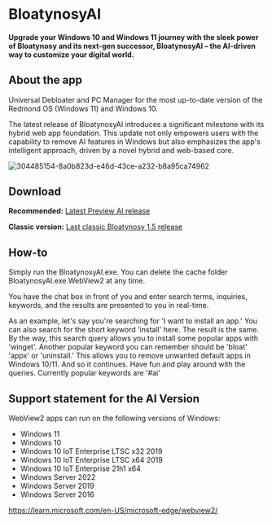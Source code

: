 # BloatynosyAI

#### Upgrade your Windows 10 and Windows 11 journey with the sleek power of Bloatynosy and its next-gen successor, BloatynosyAI – the AI-driven way to customize your digital world.

## About the app
Universal Debloater and PC Manager for the most up-to-date version of the Redmond OS (Windows 11) and Windows 10.

The latest release of BloatynosyAI introduces a significant milestone with its hybrid web app foundation. 
This update not only empowers users with the capability to remove AI features in Windows but also emphasizes the app's intelligent approach, driven by a novel hybrid and web-based core.

![304485154-8a0b823d-e46d-43ce-a232-b8a95ca74962](https://github.com/builtbybel/Bloatynosy/assets/57478606/ab491161-466c-4a13-95b9-24e56404c79b)


## Download
**Recommended:** [Latest Preview AI release](https://github.com/builtbybel/Bloatynosy/releases)

**Classic version:** [Last classic Bloatynosy 1.5 release](https://github.com/builtbybel/Bloatynosy/releases/tag/1.5.0)

## How-to
Simply run the BloatynosyAI.exe. You can delete the cache folder BloatynosyAI.exe.WebView2 at any time.

You have the chat box in front of you and enter search terms, inquiries, keywords, and the results are presented to you in real-time.

As an example, let's say you're searching for 'I want to install an app.' You can also search for the short keyword 'install' here. The result is the same. By the way, this search query allows you to install some popular apps with 'winget'. Another popular keyword you can remember should be 'bloat' 'appx' or 'uninstall.' This allows you to remove unwanted default apps in Windows 10/11. And so it continues. Have fun and play around with the queries. Currently popular keywords are '#ai'

## Support statement for the AI Version
WebView2 apps can run on the following versions of Windows:

- Windows 11
- Windows 10
- Windows 10 IoT Enterprise LTSC x32 2019
- Windows 10 IoT Enterprise LTSC x64 2019
- Windows 10 IoT Enterprise 21h1 x64
- Windows Server 2022
- Windows Server 2019
- Windows Server 2016

https://learn.microsoft.com/en-US/microsoft-edge/webview2/

